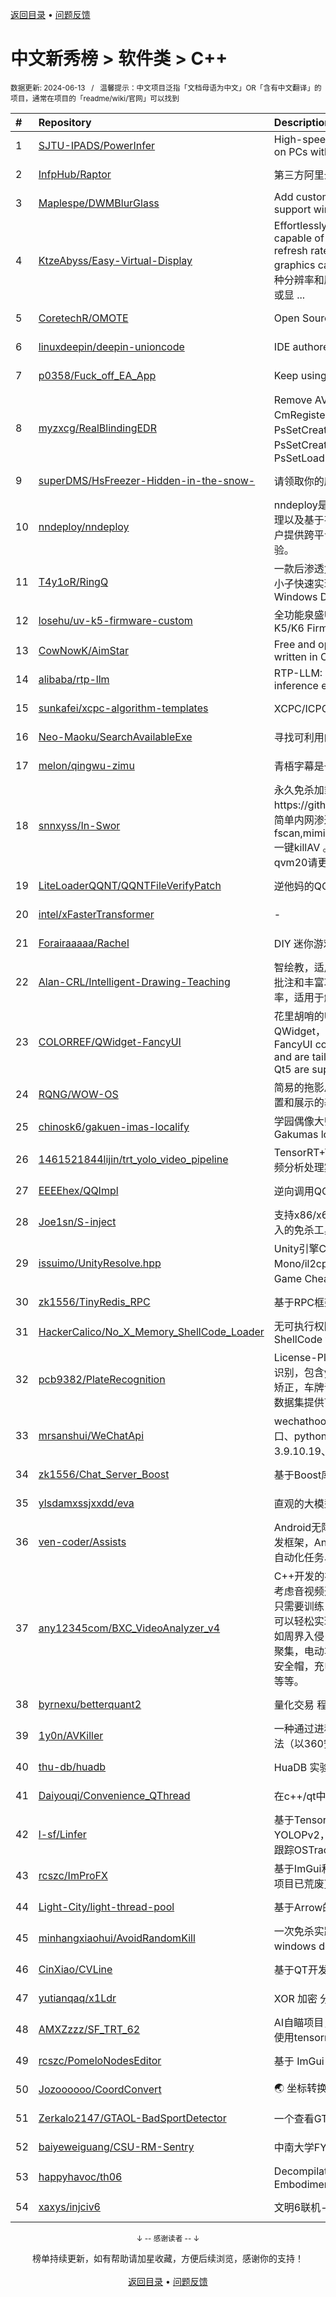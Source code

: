 <a href="https://gitee.com/GrowingGit/GitHub-Chinese-Top-Charts#github中文排行榜">返回目录</a> • <a href="/content/docs/feedback.md">问题反馈</a>

# 中文新秀榜 > 软件类 > C++
<sub>数据更新: 2024-06-13&nbsp;&nbsp;&nbsp;/&nbsp;&nbsp;&nbsp;温馨提示：中文项目泛指「文档母语为中文」OR「含有中文翻译」的项目，通常在项目的「readme/wiki/官网」可以找到</sub>

|#|Repository|Description|Stars|Updated|Created|
|:-|:-|:-|:-|:-|:-|
|1|[SJTU-IPADS/PowerInfer](https://github.com/SJTU-IPADS/PowerInfer)|High-speed Large Language Model Serving on PCs with Consumer-grade GPUs|7217|2024-06-11|2023-12-15|
|2|[InfpHub/Raptor](https://github.com/InfpHub/Raptor)|第三方阿里云盘桌面应用客户端|1484|2024-04-12|2024-02-12|
|3|[Maplespe/DWMBlurGlass](https://github.com/Maplespe/DWMBlurGlass)|Add custom effect to global system title bar, support win10 and win11.|1405|2024-06-09|2024-01-14|
|4|[KtzeAbyss/Easy-Virtual-Display](https://github.com/KtzeAbyss/Easy-Virtual-Display)|Effortlessly create virtual displays in Windows, capable of supporting various resolutions and refresh rates, suitable for remote control or graphics card spoofing.在win中轻松创建支持多种分辨率和刷新率的虚拟显示器，可用于远程控制或显 ...|1058|2024-03-15|2023-09-17|
|5|[CoretechR/OMOTE](https://github.com/CoretechR/OMOTE)|Open Source Remote Using ESP32 and LVGL|993|2024-06-09|2023-06-18|
|6|[linuxdeepin/deepin-unioncode](https://github.com/linuxdeepin/deepin-unioncode)|IDE authored by deepin|832|2024-06-12|2023-06-29|
|7|[p0358/Fuck_off_EA_App](https://github.com/p0358/Fuck_off_EA_App)|Keep using Origin instead of EA App|783|2024-05-18|2023-06-23|
|8|[myzxcg/RealBlindingEDR](https://github.com/myzxcg/RealBlindingEDR)|Remove AV/EDR Kernel ObRegisterCallbacks、CmRegisterCallback、MiniFilter Callback、PsSetCreateProcessNotifyRoutine Callback、PsSetCreateThreadNotifyRoutine Callback、PsSetLoadImageNotifyRoutine Callback...|716|2024-05-24|2023-10-28|
|9|[superDMS/HsFreezer-Hidden-in-the-snow-](https://github.com/superDMS/HsFreezer-Hidden-in-the-snow-)|请领取你的魔法游戏胶囊|521|2024-06-07|2024-04-16|
|10|[nndeploy/nndeploy](https://github.com/nndeploy/nndeploy)|nndeploy是一款模型端到端部署框架。以多端推理以及基于有向无环图模型部署为基础，致力为用户提供跨平台、简单易用、高性能的模型部署体验。|505|2024-06-10|2023-08-08|
|11|[T4y1oR/RingQ](https://github.com/T4y1oR/RingQ)|一款后渗透免杀工具，助力每一位像我这样的脚本小子快速实现免杀，支持bypass 360 火绒 Windows Defender|501|2024-06-11|2024-05-11|
|12|[losehu/uv-k5-firmware-custom](https://github.com/losehu/uv-k5-firmware-custom)|全功能泉盛UV-K5/K6固件 Quansheng UV-K5/K6 Firmware|478|2024-06-12|2023-11-30|
|13|[CowNowK/AimStar](https://github.com/CowNowK/AimStar)|Free and open-source external cheat for CS2, written in C++, working on Windows|420|2024-06-12|2023-11-28|
|14|[alibaba/rtp-llm](https://github.com/alibaba/rtp-llm)|RTP-LLM: Alibaba's high-performance LLM inference engine for diverse applications.|412|2024-06-12|2023-12-27|
|15|[sunkafei/xcpc-algorithm-templates](https://github.com/sunkafei/xcpc-algorithm-templates)|XCPC/ICPC/CCPC 算法模板|407|2024-06-07|2023-07-12|
|16|[Neo-Maoku/SearchAvailableExe](https://github.com/Neo-Maoku/SearchAvailableExe)|寻找可利用的白文件|382|2024-05-14|2024-03-05|
|17|[melon/qingwu-zimu](https://github.com/melon/qingwu-zimu)|青梧字幕是一款基于whisper的AI字幕提取工具|381|2024-03-14|2024-02-27|
|18|[snnxyss/In-Swor](https://github.com/snnxyss/In-Swor)|永久免杀加载器移步另一个项目https://github.com/snnxyss/new_in_swor 一个简单内网渗透工具免杀 目前免杀fscan,mimikatz,frp,elevationstation,bypassuac, 一键killAV 。请使用In-Swor(x64版本)360报毒qvm20请更换exe图标资源。|381|2023-12-21|2023-08-04|
|19|[LiteLoaderQQNT/QQNTFileVerifyPatch](https://github.com/LiteLoaderQQNT/QQNTFileVerifyPatch)|逆他妈的QQNT Patch文件检测|302|2024-05-22|2023-12-12|
|20|[intel/xFasterTransformer](https://github.com/intel/xFasterTransformer)|-|250|2024-06-12|2023-06-14|
|21|[Forairaaaaa/Rachel](https://github.com/Forairaaaaa/Rachel)|DIY 迷你游戏机 (｡・`ω´･)|249|2024-03-07|2023-11-07|
|22|[Alan-CRL/Intelligent-Drawing-Teaching](https://github.com/Alan-CRL/Intelligent-Drawing-Teaching)|智绘教，适用于 Windows 的屏幕批注工具，高效批注和丰富功能，只为尽可能地提高课堂教学效率，适用于触摸屏设备和PC端。|248|2024-06-05|2023-09-20|
|23|[COLORREF/QWidget-FancyUI](https://github.com/COLORREF/QWidget-FancyUI)|花里胡哨的UI，支持c++和PySide6，使用QWidget，支持Qt6，部分支持Qt5。The FancyUI controls are built in c++ and PySide6 and are tailored for Qt widgets. Qt6 and some Qt5 are supported|207|2024-06-01|2023-08-30|
|24|[RQNG/WOW-OS](https://github.com/RQNG/WOW-OS)|简易的拖影风格多级菜单系统，满足小设备功能设置和展示的基本需求|207|2024-03-07|2023-08-27|
|25|[chinosk6/gakuen-imas-localify](https://github.com/chinosk6/gakuen-imas-localify)|学园偶像大师 本地化插件（开发中...） / Gakumas localify plugin (Developing...)|194|2024-06-12|2024-05-17|
|26|[1461521844lijin/trt_yolo_video_pipeline](https://github.com/1461521844lijin/trt_yolo_video_pipeline)|TensorRT+YOLO系列的 多路 多卡 多实例 并行视频分析处理案例|192|2024-05-22|2023-06-18|
|27|[EEEEhex/QQImpl](https://github.com/EEEEhex/QQImpl)|逆向调用QQ Mojo IPC与WeChat XPlugin|181|2024-01-19|2023-09-08|
|28|[Joe1sn/S-inject](https://github.com/Joe1sn/S-inject)|支持x86/x64的DLL和Shellcode 的Windows注入的免杀工具，支持图形化界面|173|2024-06-06|2024-02-05|
|29|[issuimo/UnityResolve.hpp](https://github.com/issuimo/UnityResolve.hpp)|Unity引擎C++接口   Unity Engine C++ API   Mono/il2cpp   支持 Windows, Android, Linux   Game Cheat   游戏作弊|169|2024-06-02|2023-11-18|
|30|[zk1556/TinyRedis_RPC](https://github.com/zk1556/TinyRedis_RPC)|基于RPC框架的轻量级Redis|168|2024-04-10|2024-03-23|
|31|[HackerCalico/No_X_Memory_ShellCode_Loader](https://github.com/HackerCalico/No_X_Memory_ShellCode_Loader)|无可执行权限加载 ShellCode。Loading ShellCode without executable permission.|166|2024-06-03|2024-02-06|
|32|[pcb9382/PlateRecognition](https://github.com/pcb9382/PlateRecognition)|License-Plate-Recognition 支持12种车牌检测识别，包含yolov5,yolov7,yolov8车牌检测，车牌矫正，车牌识别等，准确率高达99.5% 还有车牌数据集提供下载|153|2024-03-04|2023-09-06|
|33|[mrsanshui/WeChatApi](https://github.com/mrsanshui/WeChatApi)|wechathook、WeChatApi、微信Api、微信接口、python微信接口、java微信Api、3.9.10.19、x64|124|2024-05-24|2023-06-25|
|34|[zk1556/Chat_Server_Boost](https://github.com/zk1556/Chat_Server_Boost)|基于Boost库的聊天服务器|119|2024-03-25|2024-03-24|
|35|[ylsdamxssjxxdd/eva](https://github.com/ylsdamxssjxxdd/eva)|直观的大模型应用软件: 机体|117|2024-06-11|2024-02-25|
|36|[ven-coder/Assists](https://github.com/ven-coder/Assists)|Android无障碍服务（AccessibilityService）开发框架，Android自动化脚本框架，快速开发复杂自动化任务、远程协助、监听等|113|2024-06-11|2023-07-23|
|37|[any12345com/BXC_VideoAnalyzer_v4](https://github.com/any12345com/BXC_VideoAnalyzer_v4)|C++开发的视频行为分析系统v4版本，可以在不考虑音视频开发，编解码开发，UI开发等情况下， 只需要训练自己的模型，开发自己的行为算法，就可以轻松实现出任何想要的视频行为报警检测，比如周界入侵，烟火检测，打架，斗殴，跌倒，人群聚集，电动车，垃圾箱，抽烟，攀爬，离岗睡岗，安全帽，充电桩，工作服， 疲劳检测，交通拥堵等等。|112|2024-06-12|2023-12-28|
|38|[byrnexu/betterquant2](https://github.com/byrnexu/betterquant2)|量化交易 程序化交易 QUANT|108|2024-06-06|2023-09-11|
|39|[1y0n/AVKiller](https://github.com/1y0n/AVKiller)|一种通过进程注入实现强制关闭部分杀软进程的方法（以360安全卫士和360杀毒为例）|94|2023-12-26|2023-12-19|
|40|[thu-db/huadb](https://github.com/thu-db/huadb)|HuaDB 实验框架|89|2024-04-01|2023-08-06|
|41|[Daiyouqi/Convenience_QThread](https://github.com/Daiyouqi/Convenience_QThread)|在c++/qt中使用c#的async/await语法糖|85|2024-03-19|2024-01-21|
|42|[l-sf/Linfer](https://github.com/l-sf/Linfer)|基于TensorRT的C++高性能推理库，YOLOPv2，Yolov5/7/X/8，RT-DETR，单目标跟踪OSTrack、LightTrack。|82|2024-01-18|2023-07-14|
|43|[rcszc/ImProFX](https://github.com/rcszc/ImProFX)|基于ImGui和OpenGL的桌面GUI开发框架 [很遗憾项目已荒废]|77|2024-03-22|2023-11-02|
|44|[Light-City/light-thread-pool](https://github.com/Light-City/light-thread-pool)|基于Arrow的轻量线程池|74|2024-04-03|2023-07-14|
|45|[minhangxiaohui/AvoidRandomKill](https://github.com/minhangxiaohui/AvoidRandomKill)|一次免杀实践（bypass 360、huorong、windows defender、kaspersky、）|62|2023-12-26|2023-12-08|
|46|[CinXiao/CVLine](https://github.com/CinXiao/CVLine)|基于QT开发的数据计算和图像处理的小工具|57|2024-01-19|2023-10-28|
|47|[yutianqaq/x1Ldr](https://github.com/yutianqaq/x1Ldr)|XOR 加密 分离免杀|55|2023-12-15|2023-11-30|
|48|[AMXZzzz/SF_TRT_62](https://github.com/AMXZzzz/SF_TRT_62)|AI自瞄项目，支持yolov5,yolov7,yolov8,yolox ，使用tensorrt和DML|55|2024-01-10|2023-08-03|
|49|[rcszc/PomeloNodesEditor](https://github.com/rcszc/PomeloNodesEditor)|基于 ImGui 和 ImNodes 改进的节点编辑器.|52|2024-01-01|2023-07-17|
|50|[Jozoooooo/CoordConvert](https://github.com/Jozoooooo/CoordConvert)|🌏 坐标转换类库|48|2023-12-29|2023-12-29|
|51|[Zerkalo2147/GTAOL-BadSportDetector](https://github.com/Zerkalo2147/GTAOL-BadSportDetector)|一个查看GTAOL玩家恶意值的工具|42|2023-12-14|2023-12-01|
|52|[baiyeweiguang/CSU-RM-Sentry](https://github.com/baiyeweiguang/CSU-RM-Sentry)|中南大学FYT战队RM哨兵机器人上位机算法|42|2023-12-27|2023-10-13|
|53|[happyhavoc/th06](https://github.com/happyhavoc/th06)|Decompilation of 東方紅魔郷　～ the Embodiment of Scarlet Devil (1.02h)|36|2024-01-22|2023-08-20|
|54|[xaxys/injciv6](https://github.com/xaxys/injciv6)|文明6联机-基于IP的游戏发现|35|2024-01-24|2024-01-14|

<div align="center">
    <p><sub>↓ -- 感谢读者 -- ↓</sub></p>
    榜单持续更新，如有帮助请加星收藏，方便后续浏览，感谢你的支持！
</div>

<br/>

<div align="center"><a href="https://gitee.com/GrowingGit/GitHub-Chinese-Top-Charts#github中文排行榜">返回目录</a> • <a href="/content/docs/feedback.md">问题反馈</a></div>
